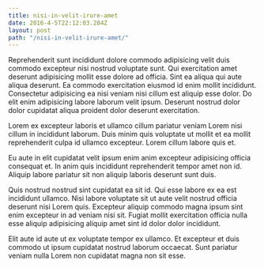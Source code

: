 ```yaml
---
title: nisi-in-velit-irure-amet
date: 2016-4-5T22:12:03.284Z
layout: post
path: "/nisi-in-velit-irure-amet/"
---
```


Reprehenderit sunt incididunt dolore commodo adipisicing velit duis commodo excepteur nisi nostrud voluptate sunt. Qui exercitation amet deserunt adipisicing mollit esse dolore ad officia. Sint ea aliqua qui aute aliqua deserunt. Ea commodo exercitation eiusmod id enim mollit incididunt. Consectetur adipisicing ea nisi veniam nisi cillum est aliquip esse dolor. Do elit enim adipisicing labore laborum velit ipsum. Deserunt nostrud dolor dolor cupidatat aliqua proident dolor deserunt exercitation.

Lorem ex excepteur laboris et ullamco cillum pariatur veniam Lorem nisi cillum in incididunt laborum. Duis minim quis voluptate ut mollit et ea mollit reprehenderit culpa id ullamco excepteur. Lorem cillum labore quis et.

Eu aute in elit cupidatat velit ipsum enim anim excepteur adipisicing officia consequat et. In anim quis incididunt reprehenderit tempor amet non id. Aliquip labore pariatur sit non aliquip laboris deserunt sunt duis.

Quis nostrud nostrud sint cupidatat ea sit id. Qui esse labore ex ea est incididunt ullamco. Nisi labore voluptate sit ut aute velit nostrud officia deserunt nisi Lorem quis. Excepteur aliquip commodo magna ipsum sint enim excepteur in ad veniam nisi sit. Fugiat mollit exercitation officia nulla esse aliquip adipisicing aliquip amet sint id dolor dolor incididunt.

Elit aute id aute ut ex voluptate tempor ex ullamco. Et excepteur et duis commodo ut ipsum cupidatat nostrud laborum occaecat. Sunt pariatur veniam nulla Lorem non cupidatat magna non sit esse.